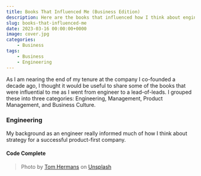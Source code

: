```yaml
---
title: Books That Influenced Me (Business Edition)
description: Here are the books that influenced how I think about engineering and business.
slug: books-that-influenced-me
date: 2023-03-16 00:00:00+0000
image: cover.jpg
categories:
    - Business
tags:
    - Business
    - Engineering
---
```


As I am nearing the end of my tenure at the company I co-founded a decade ago, I
thought it would be useful to share some of the books that were influential to
me as I went from engineer to a lead-of-leads. I grouped these into three
categories: Engineering, Management, Product Management, and Business Culture.

### Engineering

My background as an engineer really informed much of how I think about strategy
for a successful product-first company.

#### Code Complete

> Photo by [Tom Hermans](https://unsplash.com/@tom_hermans) on [Unsplash](https://unsplash.com/photos/9BoqXzEeQqM)
